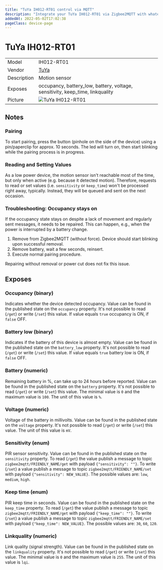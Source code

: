 ```yaml
---
title: "TuYa IH012-RT01 control via MQTT"
description: "Integrate your TuYa IH012-RT01 via Zigbee2MQTT with whatever smart home infrastructure you are using without the vendor's bridge or gateway."
addedAt: 2022-05-02T17:02:38
pageClass: device-page
---
```


<!-- !!!! -->
<!-- ATTENTION: This file is auto-generated through docgen! -->
<!-- You can only edit the "Notes"-Section between the two comment lines "Notes BEGIN" and "Notes END". -->
<!-- Do not use h1 or h2 heading within "## Notes"-Section. -->
<!-- !!!! -->

# TuYa IH012-RT01

|     |     |
|-----|-----|
| Model | IH012-RT01  |
| Vendor  | [TuYa](/supported-devices/#v=TuYa)  |
| Description | Motion sensor |
| Exposes | occupancy, battery_low, battery, voltage, sensitivity, keep_time, linkquality |
| Picture | ![TuYa IH012-RT01](https://www.zigbee2mqtt.io/images/devices/IH012-RT01.jpg) |


<!-- Notes BEGIN: You can edit here. Add "## Notes" headline if not already present. -->
## Notes

### Pairing
To start pairing, press the button (pinhole on the side of the device) using a
pin/paperclip for approx. 10 seconds. The led will turn on, then start blinking while the
pairing process is in progress.

### Reading and Setting Values

As a low power device, the motion sensor isn't reachable most of the time, but
only when active (e.g. because it detected motion). Therefore, requests to read
or set values (i.e. `sensitivity` or `keep_time`) won't be processed right away,
typically. Instead, they will be queued and sent on the next occasion.

### Troubleshooting: Occupancy stays on
If the occupancy state stays on despite a lack of movement and regularly
sent messages, it needs to be repaired. This can happen, e.g., when the power
is interrupted by a battery change.

1. Remove from Zigbee2MQTT (without force). Device should start blinking upon successful removal.
2. Remove battery, wait a few seconds, reinsert.
3. Execute normal pairing procedure.

Repairing without removal or power cut does not fix this issue.
<!-- Notes END: Do not edit below this line -->




## Exposes

### Occupancy (binary)
Indicates whether the device detected occupancy.
Value can be found in the published state on the `occupancy` property.
It's not possible to read (`/get`) or write (`/set`) this value.
If value equals `true` occupancy is ON, if `false` OFF.

### Battery low (binary)
Indicates if the battery of this device is almost empty.
Value can be found in the published state on the `battery_low` property.
It's not possible to read (`/get`) or write (`/set`) this value.
If value equals `true` battery low is ON, if `false` OFF.

### Battery (numeric)
Remaining battery in %, can take up to 24 hours before reported.
Value can be found in the published state on the `battery` property.
It's not possible to read (`/get`) or write (`/set`) this value.
The minimal value is `0` and the maximum value is `100`.
The unit of this value is `%`.

### Voltage (numeric)
Voltage of the battery in millivolts.
Value can be found in the published state on the `voltage` property.
It's not possible to read (`/get`) or write (`/set`) this value.
The unit of this value is `mV`.

### Sensitivity (enum)
PIR sensor sensitivity.
Value can be found in the published state on the `sensitivity` property.
To read (`/get`) the value publish a message to topic `zigbee2mqtt/FRIENDLY_NAME/get` with payload `{"sensitivity": ""}`.
To write (`/set`) a value publish a message to topic `zigbee2mqtt/FRIENDLY_NAME/set` with payload `{"sensitivity": NEW_VALUE}`.
The possible values are: `low`, `medium`, `high`.

### Keep time (enum)
PIR keep time in seconds.
Value can be found in the published state on the `keep_time` property.
To read (`/get`) the value publish a message to topic `zigbee2mqtt/FRIENDLY_NAME/get` with payload `{"keep_time": ""}`.
To write (`/set`) a value publish a message to topic `zigbee2mqtt/FRIENDLY_NAME/set` with payload `{"keep_time": NEW_VALUE}`.
The possible values are: `30`, `60`, `120`.

### Linkquality (numeric)
Link quality (signal strength).
Value can be found in the published state on the `linkquality` property.
It's not possible to read (`/get`) or write (`/set`) this value.
The minimal value is `0` and the maximum value is `255`.
The unit of this value is `lqi`.

